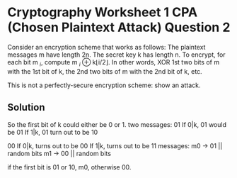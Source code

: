 # Cryptography Worksheet 1 CPA (Chosen Plaintext Attack) Question 2

Consider an encryption scheme that works as follows: The plaintext messages m have length 2n. The secret key k has length n. To encrypt, for each bit m $_{i}$, compute m $_{i}$ ⊕ k⌊i/2⌋. In
other words, XOR 1st two bits of m with the 1st bit of k, the 2nd two bits of m with the 2nd bit of k, etc.

This is not a perfectly-secure encryption scheme: show an attack.

## Solution
So the first bit of k could either be 0 or 1.
two messages:
01
If 0|k, 01 would be 01
If 1|k, 01 turn out to be 10

00
If 0|k, turns out to be 00
If 1|k, turns out to be 11
messages:
m0 -> 01 || random bits
m1 -> 00 || random bits

if the first bit is 01 or 10, m0, otherwise 00.